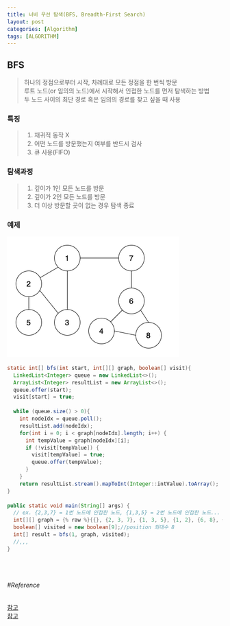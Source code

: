 ```yaml
---
title: 너비 우선 탐색(BFS, Breadth-First Search)
layout: post
categories: [Algorithm]
tags: [ALGORITHM]
---
```


## BFS
> 하나의 정점으로부터 시작, 차례대로 모든 정점을 한 번씩 방문<br/>
> 루트 노드(or 임의의 노드)에서 시작해서 인접한 노드를 먼저 탐색하는 방법<br/>
> 두 노드 사이의 최단 경로 혹은 임의의 경로를 찾고 싶을 때 사용<br/>

### 특징
> 1) 재귀적 동작 X<br/>
> 2) 어떤 노드를 방문했는지 여부를 반드시 검사<br/>
> 3) 큐 사용(FIFO)<br/>

### 탐색과정
> 1) 깊이가 1인 모든 노드를 방문<br/>
> 2) 깊이가 2인 모든 노드를 방문<br/>
> 3) 더 이상 방문할 곳이 없는 경우 탐색 종료<br/>

### 예제
![bfs_ex](/assets/img/bfs.png)

```java
static int[] bfs(int start, int[][] graph, boolean[] visit){
  LinkedList<Integer> queue = new LinkedList<>();
  ArrayList<Integer> resultList = new ArrayList<>();
  queue.offer(start);
  visit[start] = true;

  while (queue.size() > 0){
    int nodeIdx = queue.poll();
    resultList.add(nodeIdx);
    for(int i = 0; i < graph[nodeIdx].length; i++) {
      int tempValue = graph[nodeIdx][i];
      if (!visit[tempValue]) {
        visit[tempValue] = true;
        queue.offer(tempValue);
      }
    }
    return resultList.stream().mapToInt(Integer::intValue).toArray();
}

public static void main(String[] args) {
  // ex. {2,3,7} = 1번 노드에 인접한 노드, {1,3,5} = 2번 노드에 인접한 노드...
  int[][] graph = {% raw %}{{}, {2, 3, 7}, {1, 3, 5}, {1, 2}, {6, 8}, {2}, {4, 7, 8}, {1, 6}, {4, 6}};{% endraw %}
  boolean[] visited = new boolean[9];//position 최대수 8
  int[] result = bfs(1, graph, visited);
  //,,,
}
```

<br/>
<br/>

###### #Reference
[참고](https://gmlwjd9405.github.io/2018/08/15/algorithm-bfs.html)<br/>
[참고](https://velog.io/@ygy0102/Java-BFS-%EB%84%88%EB%B9%84-%EC%9A%B0%EC%84%A0-%ED%83%90%EC%83%89-%EA%B5%AC%ED%98%84-%EC%9E%90%EB%B0%94-Java)<br/>
